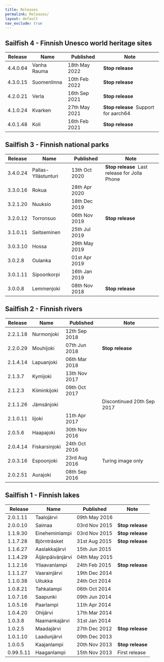 ```yaml
---
title: Releases
permalink: Releases/
layout: default
nav_exclude: true
---
```


## Sailfish 4 - Finnish Unesco world heritage sites

| Release   | Name                 | Published     | Note                        |
| --------- | -------------------- | ------------- | --------------------------- |
| 4.4.0.64  | Vanha Rauma          | 18th May 2022 | **Stop release**            |
| 4.3.0.15  | Suomenlinna          | 10th Feb 2022 | **Stop release**            |
| 4.2.0.21  | Verla                | 16th Sep 2021 | **Stop release**            |
| 4.1.0.24  | Kvarken              | 27th May 2021 | **Stop release** &nbsp;Support for aarch64 |
| 4.0.1.48  | Koli                 | 16th Feb 2021 | **Stop release**            |

## Sailfish 3 - Finnish national parks

| Release   | Name                 | Published     | Note                        |
| --------- | -------------------- | ------------- | --------------------------- |
| 3.4.0.24  | Pallas-Yllästunturi  | 13th Oct 2020 | **Stop release** &nbsp;Last release for Jolla Phone |
| 3.3.0.16  | Rokua                | 28th Apr 2020 |                              |
| 3.2.1.20  | Nuuksio              | 18th Dec 2019 |                              |
| 3.2.0.12  | Torronsuo            | 06th Nov 2019 | **Stop release**            |
| 3.1.0.11  | Seitseminen          | 25th Jul 2019 |                              |
| 3.0.3.10  | Hossa                | 29th May 2019 |                              |
| 3.0.2.8   | Oulanka              | 01st Apr 2019 |                              |
| 3.0.1.11  | Sipoonkorpi          | 16th Jan 2019 |                              |
| 3.0.0.8   | Lemmenjoki           | 08th Nov 2018 | **Stop release**            |

## Sailfish 2 - Finnish rivers

| Release   | Name                 | Published     | Note                        |
| --------- | -------------------- | ------------- | --------------------------- |
| 2.2.1.18  | Nurmonjoki           | 12th Sep 2018 |                              |
| 2.2.0.29  | Mouhijoki            | 07th Jun 2018 | **Stop release**            |
| 2.1.4.14  | Lapuanjoki           | 06th Mar 2018 |                              |
| 2.1.3.7   | Kymijoki             | 13th Nov 2017 |                              |
| 2.1.2.3   | Kiiminkijoki         | 09th Oct 2017 |                              |
| 2.1.1.26  | Jämsänjoki           |               | Discontinued 20th Sep 2017 |
| 2.1.0.11  | Iijoki               | 11th Apr 2017 |                              |
| 2.0.5.6   | Haapajoki            | 30th Nov 2016 |                              |
| 2.0.4.14  | Fiskarsinjoki        | 24th Oct 2016 |                              |
| 2.0.3.16  | Espoonjoki           | 23rd Aug 2016 | Turing image only            |
| 2.0.2.51  | Aurajoki             | 08th Sep 2016 |                              |

## Sailfish 1 - Finnish lakes

| Release   | Name                 | Published     | Note                        |
| --------- | -------------------- | ------------- | --------------------------- |
| 2.0.1.11  | Taalojärvi           | 09th May 2016 |                              |
| 2.0.0.10  | Saimaa               | 03rd Nov 2015 | **Stop release**            |
| 1.1.9.30  | Eineheminlampi       | 03rd Nov 2015 | **Stop release**            |
| 1.1.7.28  | Björnträsket         | 31st Aug 2015 | **Stop release**            |
| 1.1.6.27  | Aaslakkajärvi        | 15th Jun 2015 |                              |
| 1.1.4.29  | Äijänpäivänjärvi     | 04th May 2015 |                              |
| 1.1.2.16  | Yliaavanlampi        | 24th Feb 2015 | **Stop release**            |
| 1.1.1.27  | Vaarainjärvi         | 19th Dec 2014 |                              |
| 1.1.0.38  | Uitukka              | 24th Oct 2014 |                              |
| 1.0.8.21  | Tahkalampi           | 06th Oct 2014 |                              |
| 1.0.7.16  | Saapunki             | 09th Jun 2014 |                              |
| 1.0.5.16  | Paarlampi            | 11th Apr 2014 |                              |
| 1.0.4.20  | Ohijärvi             | 17th Mar 2014 |                              |
| 1.0.3.8   | Naamankajärvi        | 31st Jan 2014 |                              |
| 1.0.2.5   | Maadajärvi           | 27th Dec 2012 | **Stop release**            |
| 1.0.1.10  | Laadunjärvi          | 09th Dec 2013 |                              |
| 1.0.0.5   | Kaajanlampi          | 20th Nov 2013 | **Stop release**            |
| 0.99.5.11 | Haaganlampi          | 15th Nov 2013 | First release                |

